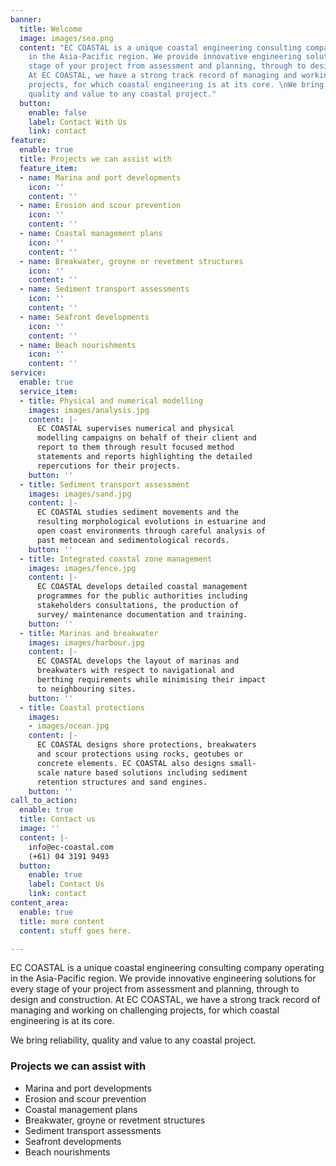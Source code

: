 ```yaml
---
banner:
  title: Welcome
  image: images/sea.png
  content: "EC COASTAL is a unique coastal engineering consulting company operating
    in the Asia-Pacific region. We provide innovative engineering solutions for every
    stage of your project from assessment and planning, through to design and construction.
    At EC COASTAL, we have a strong track record of managing and working on challenging
    projects, for which coastal engineering is at its core. \nWe bring reliability,
    quality and value to any coastal project."
  button:
    enable: false
    label: Contact With Us
    link: contact
feature:
  enable: true
  title: Projects we can assist with
  feature_item:
  - name: Marina and port developments
    icon: ''
    content: ''
  - name: Erosion and scour prevention
    icon: ''
    content: ''
  - name: Coastal management plans
    icon: ''
    content: ''
  - name: Breakwater, groyne or revetment structures
    icon: ''
    content: ''
  - name: Sediment transport assessments
    icon: ''
    content: ''
  - name: Seafront developments
    icon: ''
    content: ''
  - name: Beach nourishments
    icon: ''
    content: ''
service:
  enable: true
  service_item:
  - title: Physical and numerical modelling
    images: images/analysis.jpg
    content: |-
      EC COASTAL supervises numerical and physical
      modelling campaigns on behalf of their client and
      report to them through result focused method
      statements and reports highlighting the detailed
      repercutions for their projects.
    button: ''
  - title: Sediment transport assessment
    images: images/sand.jpg
    content: |-
      EC COASTAL studies sediment movements and the
      resulting morphological evolutions in estuarine and
      open coast environments through careful analysis of
      past metocean and sedimentological records.
    button: ''
  - title: Integrated coastal zone management
    images: images/fence.jpg
    content: |-
      EC COASTAL develops detailed coastal management
      programmes for the public authorities including
      stakeholders consultations, the production of
      survey/ maintenance documentation and training.
    button: ''
  - title: Marinas and breakwater
    images: images/harbour.jpg
    content: |-
      EC COASTAL develops the layout of marinas and
      breakwaters with respect to navigational and
      berthing requirements while minimising their impact
      to neighbouring sites.
    button: ''
  - title: Coastal protections
    images:
    - images/ocean.jpg
    content: |-
      EC COASTAL designs shore protections, breakwaters
      and scour protections using rocks, geotubes or
      concrete elements. EC COASTAL also designs small-
      scale nature based solutions including sediment
      retention structures and sand engines.
    button: ''
call_to_action:
  enable: true
  title: Contact us
  image: ''
  content: |-
    info@ec-coastal.com
    (+61) 04 3191 9493
  button:
    enable: true
    label: Contact Us
    link: contact
content_area:
  enable: true
  title: more content
  content: stuff goes here.

---
```

EC COASTAL is a unique coastal engineering consulting company operating in the Asia-Pacific region. We provide innovative engineering solutions for every stage of your project from assessment and planning, through to design and construction. At EC COASTAL, we have a strong track record of managing and working on challenging projects, for which coastal engineering is at its core.

We bring reliability, quality and value to any coastal project.

### Projects we can assist with

* Marina and port developments
* Erosion and scour prevention
* Coastal management plans
* Breakwater, groyne or revetment structures
* Sediment transport assessments
* Seafront developments
* Beach nourishments